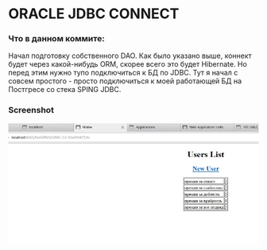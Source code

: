 # ORACLE JDBC CONNECT


### Что в данном коммите:

Начал подготовку собственного DAO. Как было указано выше, коннект будет через какой-нибудь ORM, скорее всего это будет Hibernate. Но перед этим нужно тупо подключиться к БД по JDBC. Тут я начал с совсем простого - просто подключиться к моей работающей БД на Постгресе со стека SPING JDBC.

### Screenshot
![screenshot](Screenshot.jpg)
